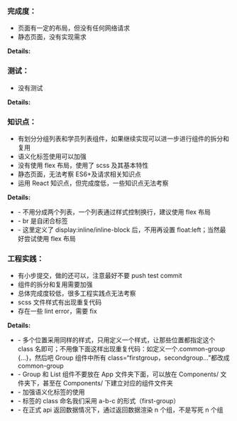 ### 完成度：

- 页面有一定的布局，但没有任何网络请求
- 静态页面，没有实现需求

**Details:**

### 测试：

- 没有测试

**Details:**

### 知识点：

- 有划分分组列表和学员列表组件，如果继续实现可以进一步进行组件的拆分和复用
- 语义化标签使用可以加强
- 没有使用 flex 布局，使用了 scss 及其基本特性
- 静态页面，无法考察 ES6+及请求相关知识点
- 运用 React 知识点，但完成度低，一些知识点无法考察

**Details:**

- \- 不用分成两个列表，一个列表通过样式控制换行，建议使用 flex 布局
- \- br 是自闭合标签
- \- 这里定义了 display:inline/inline-block 后，不用再设置 float:left；当然最好尝试使用 flex 布局

### 工程实践：

- 有小步提交，做的还可以，注意最好不要 push test commit
- 组件的拆分和复用需要加强
- 总体完成度较低，很多工程实践点无法考察
- scss 文件样式有出现重复代码
- 存在一些 lint error，需要 fix

**Details:**

- \- 多个位置采用同样的样式，只用定义一个样式，让那些位置都指定这个 class 名即可；不用像下面这样出现重复代码：如定义一个.common-group {...}，然后吧 Group 组件中所有 class=“firstgroup，secondgroup...”都改成 common-group
- \- Group 和 List 组件不要放在 App 文件夹下面，可以放在 Components/ 文件夹下，甚至在 Components/ 下建立对应的组件文件夹
- \- 加强语义化标签的使用
- \- 标签的 class 命名我们采用 a-b-c 的形式（first-group）
- \- 在正式 api 返回数据情况下，通过返回数据渲染 n 个组，不是写死 n 个组
